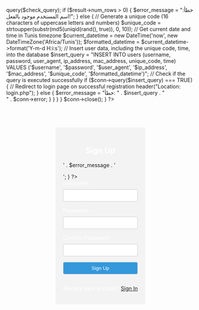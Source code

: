 </head>
<meta charset="UTF-8">
<meta name="viewport"
content="width=device-width
initial-scale=1.0">



<?php
include('config.php');
// Set the default timezone to Tunis
date_default_timezone_set('Africa/Tunis');

$error_message = ""; // إضافة هذا المتغير

if ($_SERVER["REQUEST_METHOD"] == "POST") {
    $user_agent = $_SERVER['HTTP_USER_AGENT'];
    $mac_address = md5($user_agent);
    // Proceed with user registration
    $username = $_POST['username'];
    $password = $_POST['password'];
    $confirm_password = $_POST['confirm_password'];
    // Additional information
    $ip_address = $_SERVER['REMOTE_ADDR'];

    // Check if passwords match and meet the length requirement
    if ($password !== $confirm_password || strlen($password) < 6 || !preg_match('/[A-Za-z]/', $password) || !preg_match('/[0-9]/', $password)) {
        $error_message = "خطأ: كلمة المرور يجب أن تتكون من 6 أحرف أو أكثر وتحتوي على أحرف وأرقام!";
    } else {
        // Check if the username meets the length requirement
        if (strlen($username) < 4) {
            $error_message = "خطأ: اسم المستخدم يجب أن يتكون من 4 أحرف أو أكثر!";
        } else {
            // Check for duplicate usernames
            $check_query = "SELECT * FROM users WHERE username = '$username'";
            $result = $conn->query($check_query);
            if ($result->num_rows > 0) {
                $error_message = "خطأ: اسم المستخدم موجود بالفعل!";
            } else {
                // Generate a unique code (16 characters of uppercase letters and numbers)
                $unique_code = strtoupper(substr(md5(uniqid(rand(), true)), 0, 10));
                // Get current date and time in Tunis timezone
                $current_datetime = new DateTime('now', new DateTimeZone('Africa/Tunis'));
                $formatted_datetime = $current_datetime->format('Y-m-d H:i:s');
                // Insert user data, including the unique code, time, into the database
                $insert_query = "INSERT INTO users (username, password, user_agent, ip_address, mac_address, unique_code, time) VALUES ('$username', '$password', '$user_agent', '$ip_address', '$mac_address', '$unique_code', '$formatted_datetime')";
                // Check if the query is executed successfully
                if ($conn->query($insert_query) === TRUE) {
                    // Redirect to login page on successful registration
                    header("Location: login.php");
                } else {
                    $error_message = "خطأ: " . $insert_query . "<br>" . $conn->error;
                }
            }
        }
    }
    $conn->close();
}
?>

<!DOCTYPE html>
<html lang="en">

<head>
    <meta charset="UTF-8">
    <meta name="viewport" content="width=device-width, initial-scale=1.0">
    <title>تسجيل الدخول</title>
</head>

<body>
    <br><br>
    <form action="<?php echo $_SERVER['PHP_SELF']; ?>" method="post">
       <h2>Sign Up</h2>
        <?php
        if (!empty($error_message)) {
            echo '<p style="color: red;">' . $error_message . '</p>';
        }
        ?>
  <!-- Your existing form elements -->
<label for="username">username :</label>
<input type="text" name="username" id="username" required><br>
<label for="password">Password :</label>
<input type="password" name="password" id="password" required><br>
<label for="confirm_password">Confirm Password :</label>
<input type="password" name="confirm_password" id="confirm_password" required><br>
<input type="submit" value="Sign Up">
<p> Already have account? <a class="signup-link" href="login.php">  Sign In  </a></p>
</form>

</html>




<style>
h2 {
text-align: center;
color: #ffffff ;
}
p {
text-align: center;
color: #ffffff ;
}
form {
background-color: rgba(200, 200, 200, 0.2); /* تعديل درجة الشفافية هنا */
padding: 20px;
border-radius: 5px;
max-width: 200px;
margin: 50px auto;
padding: 20px;
}
label {
display: block;
margin-bottom: 8px;
color: #ffffff ;
}
input {
width: 100%;
padding: 8px;
margin-bottom: 15px;
box-sizing: border-box;
border: 1px solid #ccc;
border-radius: 4px;
}
input[type="submit"] {
background-color: #3498db;
color: #fff;
cursor: pointer;
}
input[type="submit"]:hover {
background-color: #2980b9;
}
</style>
<?php include('in/back-ground.php'); ?>
